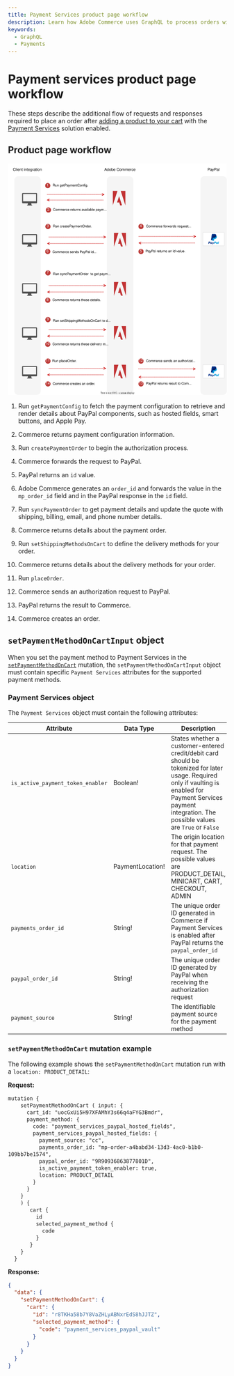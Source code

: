 ```yaml
---
title: Payment Services product page workflow
description: Learn how Adobe Commerce uses GraphQL to process orders with Payment Services as a payment method from the product page.
keywords:
  - GraphQL
  - Payments
---
```


# Payment services product page workflow

These steps describe the additional flow of requests and responses required to place an order after [adding a product to your cart](../tutorials/checkout/add-product-to-cart.md) with the [Payment Services](https://experienceleague.adobe.com/docs/commerce-merchant-services/payment-services/guide-overview.html) solution enabled.

## Product page workflow

![Payment Services sequence diagram](../../_images/graphql/payment-services-minicart.svg)

1. Run `getPaymentConfig` to fetch the payment configuration to retrieve and render details about PayPal components, such as hosted fields, smart buttons, and Apple Pay.

1. Commerce returns payment configuration information.

1. Run `createPaymentOrder` to begin the authorization process.

1. Commerce forwards the request to PayPal.

1. PayPal returns an `id` value.

1. Adobe Commerce generates an `order_id` and forwards the value in the `mp_order_id` field and in the PayPal response in the `id` field.

1. Run `syncPaymentOrder` to get payment details and update the quote with shipping, billing, email, and phone number details.

1. Commerce returns details about the payment order.

1. Run `setShippingMethodsOnCart` to define the delivery methods for your order.

1. Commerce returns details about the delivery methods for your order.

1.  Run `placeOrder`.

1.  Commerce sends an authorization request to PayPal.

1.  PayPal returns the result to Commerce.

1.  Commerce creates an order.

## `setPaymentMethodOnCartInput` object

When you set the payment method to Payment Services in the [`setPaymentMethodOnCart`](../schema/cart/mutations/set-payment-method.md) mutation, the `setPaymentMethodOnCartInput` object must contain specific `Payment Services` attributes for the supported payment methods.

### Payment Services object

The `Payment Services` object must contain the following attributes:

Attribute |  Data Type | Description
--- | --- | ---
`is_active_payment_token_enabler` | Boolean! | States whether a customer-entered credit/debit card should be tokenized for later usage. Required only if vaulting is enabled for Payment Services payment integration. The possible values are `True` or `False`
`location` | PaymentLocation! | The origin location for that payment request. The possible values are PRODUCT_DETAIL, MINICART, CART, CHECKOUT, ADMIN
`payments_order_id` | String! | The unique order ID generated in Commerce if Payment Services is enabled after PayPal returns the `paypal_order_id`
`paypal_order_id` | String! | The unique order ID generated by PayPal when receiving the authorization request
`payment_source` | String! | The identifiable payment source for the payment method

### `setPaymentMethodOnCart` mutation example

The following example shows the `setPaymentMethodOnCart` mutation run with a `location: PRODUCT_DETAIL`:

**Request:**

```text
mutation {
    setPaymentMethodOnCart ( input: {
      cart_id: "uocGxUi5H97XFAMhY3s66q4aFYG3Bmdr",
      payment_method: {
        code: "payment_services_paypal_hosted_fields",
        payment_services_paypal_hosted_fields: {
          payment_source: "cc",
          payments_order_id: "mp-order-a4babd34-13d3-4ac0-b1b0-109bb7be1574",
          paypal_order_id: "9R90936863877801D",
          is_active_payment_token_enabler: true,
          location: PRODUCT_DETAIL
        }
      }
    }
    ) {
       cart {
         id
         selected_payment_method {
           code
         }
       }
    }
  }
```

**Response:**

```json
{
  "data": {
    "setPaymentMethodOnCart": {
      "cart": {
        "id": "r8TKHa58b7Y8VaZHLyABNxrEdS8hJJTZ",
        "selected_payment_method": {
          "code": "payment_services_paypal_vault"
        }
      }
    }
  }
}
```
